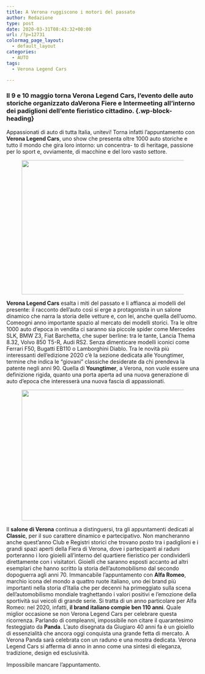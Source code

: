 ```yaml
---
title: A Verona ruggiscono i motori del passato
author: Redazione
type: post
date: 2020-03-31T08:43:32+00:00
url: /?p=12731
colormag_page_layout:
  - default_layout
categories:
  - AUTO
tags:
  - Verona Legend Cars

---
```

### Il 9 e 10 maggio torna Verona Legend Cars, l’evento delle auto storiche organizzato daVerona Fiere e Intermeeting all’interno dei padiglioni dell’ente fieristico cittadino. {.wp-block-heading}

Appassionati di auto di tutta Italia, unitevi! Torna infatti l’appuntamento con **Verona Legend Cars**, uno show che presenta oltre 1000 auto storiche e tutto il mondo che gira loro intorno: un concentra- to di heritage, passione per lo sport e, ovviamente, di macchine e del loro vasto settore.

<div class="wp-block-image">
  <figure class="aligncenter size-large is-resized"><img decoding="async" loading="lazy" src="https://progressonline.it/wp-content/uploads/2020/03/Schermata-2020-03-27-alle-11.20.36.png" alt="" class="wp-image-12734" width="532" height="351" /></figure>
</div>

**Verona Legend Cars** esalta i miti del passato e li affianca ai modelli del presente: il racconto dell’auto così si erge a protagonista in un salone dinamico che narra la storia delle vetture e, con lei, anche quella dell’uomo. Comeogni anno importante spazio al mercato dei modelli storici. Tra le oltre 1000 auto d’epoca in vendita ci saranno sia piccole spider come Mercedes SLK, BMW Z3, Fiat Barchetta, che super berline: tra le tante, Lancia Thema 8.32, Volvo 850 T5-R, Audi RS2. Senza dimenticare modelli iconici come Ferrari F50, Bugatti EB110 o Lamborghini Diablo. Tra le novità più interessanti dell’edizione 2020 c’è la sezione dedicata alle Youngtimer, termine che indica le “giovani” classiche desiderate da chi prendeva la patente negli anni 90. Quella di **Youngtimer**, a Verona, non vuole essere una definizione rigida, quanto una porta aperta ad una nuova generazione di auto d’epoca che interesserà una nuova fascia di appassionati.

<div class="wp-block-image">
  <figure class="aligncenter size-large is-resized"><img decoding="async" loading="lazy" src="https://progressonline.it/wp-content/uploads/2020/03/Schermata-2020-03-27-alle-11.20.25.png" alt="" class="wp-image-12733" width="495" height="342" /></figure>
</div>

  
Il **salone di Verona** continua a distinguersi, tra gli appuntamenti dedicati al **Classic**, per il suo carattere dinamico e partecipativo. Non mancheranno anche quest’anno Club e Registri storici che trovano posto tra i padiglioni e i grandi spazi aperti della Fiera di Verona, dove i partecipanti ai raduni porteranno i loro gioielli all’interno del quartiere fieristico per condividerli direttamente con i visitatori. Gioielli che saranno esposti accanto ad altri esemplari che hanno scritto la storia dell’automobilismo dal secondo dopoguerra agli anni 70. Immancabile l’appuntamento con **Alfa Romeo**, marchio icona del mondo a quattro ruote italiano, uno dei brand più importanti nella storia d’Italia che per decenni ha primeggiato sulla scena dell’automobilismo mondiale traghettando i valori positivi e l’emozione della sportività sui veicoli di grande serie. Si tratta di un anno particolare per Alfa Romeo: nel 2020, infatti, **il brand italiano compie ben 110 anni**. Quale miglior occasione se non Verona Legend Cars per celebrare questa ricorrenza. Parlando di compleanni, impossibile non citare il quarantesimo festeggiato da **Panda**. L’auto disegnata da Giugiaro 40 anni fa è un gioiello di essenzialità che ancora oggi conquista una grande fetta di mercato. A Verona Panda sarà celebrata con un raduno e una mostra dedicata. Verona Legend Cars si afferma di anno in anno come una sintesi di eleganza, tradizione, design ed esclusività. 

Impossibile mancare l’appuntamento.